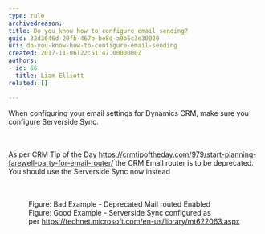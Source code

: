 ```yaml
---
type: rule
archivedreason: 
title: Do you know how to configure email sending?
guid: 32d3646d-20fb-467b-be8d-a9b5c3e30020
uri: do-you-know-how-to-configure-email-sending
created: 2017-11-06T22:51:47.0000000Z
authors:
- id: 66
  title: Liam Elliott
related: []

---
```



When configuring your email settings for Dynamics CRM, make sure you configure Serverside Sync.<br>
<br><excerpt class='endintro'></excerpt><br>
<p>As per CRM Tip of the Day 
   <a href="https&#58;//crmtipoftheday.com/979/start-planning-farewell-party-for-email-router/">https&#58;//crmtipoftheday.com/979/start-planning-farewell-party-for-email-router/</a>&#160;the CRM Email router is to be deprecated. You should use the Serverside Sync now instead<br>​<br></p>
<img src="/PublishingImages/CRM%20Email%20Router.png" alt="" />​
<dd class="ssw15-rteElement-FigureBad">​​​​Figure&#58; Bad Example - Deprecated Mail routed Enabled<br></dd>
<img src="/PublishingImages/CRM%20ServerSideSync.png" alt="" />
<dd class="ssw15-rteElement-FigureGood">Figure&#58; ​​Good Example -&#160;Serverside Sync configured as per&#160;<a href="https&#58;//technet.microsoft.com/en-us/library/mt622063.aspx">https&#58;//technet.microsoft.com/en-us/library/mt622063.aspx​</a><br>&#160;<br></dd><br><br>



